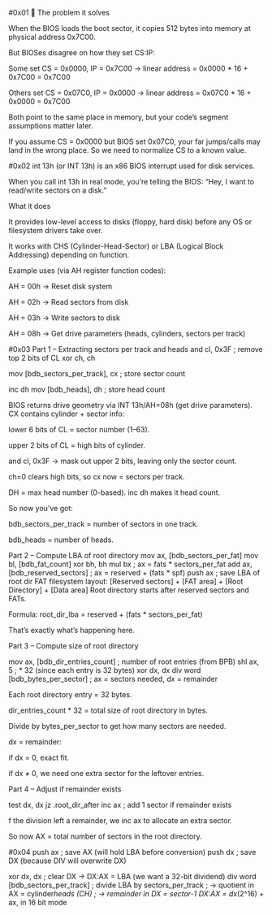 #0x01
🔹 The problem it solves

When the BIOS loads the boot sector, it copies 512 bytes into memory at physical address 0x7C00.

But BIOSes disagree on how they set CS:IP:

Some set CS = 0x0000, IP = 0x7C00 → linear address = 0x0000 * 16 + 0x7C00 = 0x7C00 

Others set CS = 0x07C0, IP = 0x0000 → linear address = 0x07C0 * 16 + 0x0000 = 0x7C00 

Both point to the same place in memory, but your code’s segment assumptions matter later.

If you assume CS = 0x0000 but BIOS set 0x07C0, your far jumps/calls may land in the wrong place.
So we need to normalize CS to a known value.

#0x02
int 13h (or INT 13h) is an x86 BIOS interrupt used for disk services.

When you call int 13h in real mode, you’re telling the BIOS: “Hey, I want to read/write sectors on a disk.”

What it does

It provides low-level access to disks (floppy, hard disk) before any OS or filesystem drivers take over.

It works with CHS (Cylinder-Head-Sector) or LBA (Logical Block Addressing) depending on function.

Example uses (via AH register function codes):

AH = 00h → Reset disk system

AH = 02h → Read sectors from disk

AH = 03h → Write sectors to disk

AH = 08h → Get drive parameters (heads, cylinders, sectors per track)

#0x03
Part 1 – Extracting sectors per track and heads
and cl, 0x3F                 ; remove top 2 bits of CL
xor ch, ch

mov [bdb_sectors_per_track], cx ; store sector count

inc dh
mov [bdb_heads], dh           ; store head count

BIOS returns drive geometry via INT 13h/AH=08h (get drive parameters).
CX contains cylinder + sector info:

lower 6 bits of CL = sector number (1–63).

upper 2 bits of CL = high bits of cylinder.

and cl, 0x3F → mask out upper 2 bits, leaving only the sector count.

ch=0 clears high bits, so cx now = sectors per track.

DH = max head number (0-based). inc dh makes it head count.

So now you’ve got:

bdb_sectors_per_track = number of sectors in one track.

bdb_heads = number of heads.

Part 2 – Compute LBA of root directory
mov ax, [bdb_sectors_per_fat]
mov bl, [bdb_fat_count]
xor bh, bh
mul bx                            ; ax = fats * sectors_per_fat
add ax, [bdb_reserved_sectors]    ; ax = reserved + (fats * spf)
push ax                           ; save LBA of root dir
FAT filesystem layout:
[Reserved sectors] + [FAT area] + [Root Directory] + [Data area]
Root directory starts after reserved sectors and FATs.

Formula:
root_dir_lba = reserved + (fats * sectors_per_fat)

That’s exactly what’s happening here.

Part 3 – Compute size of root directory

mov ax, [bdb_dir_entries_count] ; number of root entries (from BPB)
shl ax, 5                       ; * 32 (since each entry is 32 bytes)
xor dx, dx
div word [bdb_bytes_per_sector] ; ax = sectors needed, dx = remainder

Each root directory entry = 32 bytes.

dir_entries_count * 32 = total size of root directory in bytes.

Divide by bytes_per_sector to get how many sectors are needed.

dx = remainder:

if dx = 0, exact fit.

if dx ≠ 0, we need one extra sector for the leftover entries.

Part 4 – Adjust if remainder exists

test dx, dx
jz .root_dir_after
inc ax                          ; add 1 sector if remainder exists

f the division left a remainder, we inc ax to allocate an extra sector.

So now AX = total number of sectors in the root directory.


#0x04
push ax              ; save AX (will hold LBA before conversion)
push dx              ; save DX (because DIV will overwrite DX)

xor dx, dx           ; clear DX → DX:AX = LBA (we want a 32-bit dividend)
div word [bdb_sectors_per_track] 
                     ; divide LBA by sectors_per_track
                     ; → quotient in AX = cylinder*heads (CH)
                     ; → remainder in DX = sector-1
DX:AX = dx*(2^16) + ax, in 16 bit mode